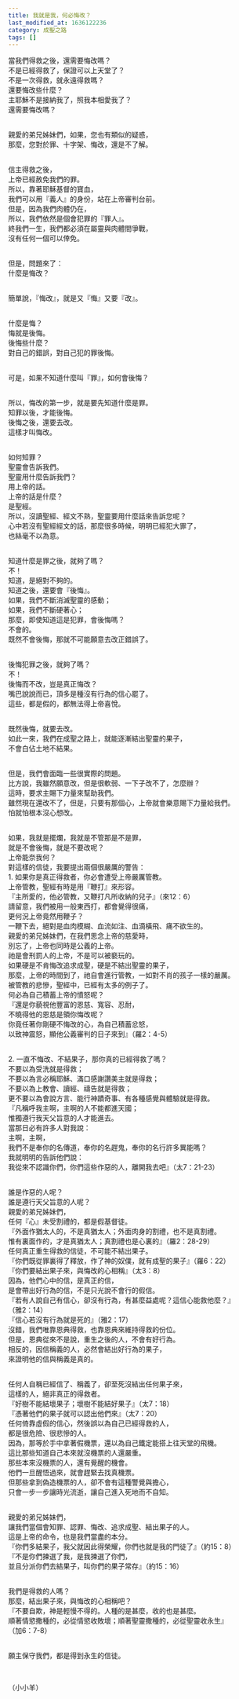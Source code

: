 ```yaml
---
title: 我就是我，何必悔改？
last_modified_at: 1636122236
category: 成聖之路
tags: []
---
```


<p>當我們得救之後，還需要悔改嗎？<br/>
不是已經得救了，保證可以上天堂了？<br/>
不是一次得救，就永遠得救嗎？<br/>
還要悔改些什麼？<br/>
主耶穌不是接納我了，照我本相愛我了？<br/>
還需要悔改嗎？</p>
<p><br/>
親愛的弟兄姊妹們，如果，您也有類似的疑惑，<br/>
那麼，您對於罪、十字架、悔改，還是不了解。</p>
<p><br/>
信主得救之後，<br/>
上帝已經赦免我們的罪。<br/>
所以，靠著耶穌基督的寶血，<br/>
我們可以用『義人』的身份，站在上帝審判台前。<br/>
但是，因為我們肉體仍在，<br/>
所以，我們依然是個會犯罪的『罪人』。<br/>
終我們一生，我們都必須在屬靈與肉體間爭戰，<br/>
沒有任何一個可以倖免。</p>
<p><br/>
但是，問題來了：<br/>
什麼是悔改？</p>
<p><br/>
簡單說，『悔改』，就是又『悔』又要『改』。</p>
<p><br/>
什麼是悔？<br/>
悔就是後悔。<br/>
後悔些什麼？<br/>
對自己的錯誤，對自己犯的罪後悔。</p>
<p><br/>
可是，如果不知道什麼叫『罪』，如何會後悔？</p>
<p><br/>
所以，悔改的第一步，就是要先知道什麼是罪。<br/>
知罪以後，才能後悔。<br/>
後悔之後，還要去改。<br/>
這樣才叫悔改。</p>
<p><br/>
如何知罪？<br/>
聖靈會告訴我們。<br/>
聖靈用什麼告訴我們？<br/>
用上帝的話。<br/>
上帝的話是什麼？<br/>
是聖經。<br/>
所以，沒讀聖經、經文不熟，聖靈要用什麼話來告訴您呢？<br/>
心中若沒有聖經經文的話，那麼很多時候，明明已經犯大罪了，<br/>
也絲毫不以為意。</p>
<p><br/>
知道什麼是罪之後，就夠了嗎？<br/>
不！<br/>
知道，是絕對不夠的。<br/>
知道之後，還要會『後悔』。<br/>
如果，我們不斷消滅聖靈的感動；<br/>
如果，我們不斷硬著心；<br/>
那麼，即使知道這是犯罪，會後悔嗎？<br/>
不會的。<br/>
既然不會後悔，那就不可能願意去改正錯誤了。</p>
<p><br/>
後悔犯罪之後，就夠了嗎？<br/>
不！<br/>
後悔而不改，豈是真正悔改？<br/>
嘴巴說說而已，頂多是種沒有行為的信心罷了。<br/>
這些，都是假的，都無法得上帝喜悅。</p>
<p><br/>
既然後悔，就要去改。<br/>
如此一來，我們在成聖之路上，就能逐漸結出聖靈的果子，<br/>
不會白佔土地不結果。</p>
<p><br/>
但是，我們會面臨一些很實際的問題。<br/>
比方說，我雖然願意改，但是很軟弱、一下子改不了，怎麼辦？<br/>
這時，要求主賜下力量來幫助我們。<br/>
雖然現在還改不了，但是，只要有那個心，上帝就會樂意賜下力量給我們。<br/>
怕就怕根本沒心想改。</p>
<p><br/>
如果，我就是擺爛，我就是不管那是不是罪，<br/>
就是不會後悔，就是不要改呢？<br/>
上帝能奈我何？<br/>
對這樣的信徒，我要提出兩個很嚴厲的警告：<br/>
1. 如果你是真正得救者，你必會遭受上帝嚴厲管教。<br/>
上帝管教，聖經有時是用『鞭打』來形容。<br/>
『主所愛的，他必管教，又鞭打凡所收納的兒子』（來12：6）<br/>
請留意，我們被用一般東西打，都會覺得很痛，<br/>
更何況上帝竟然用鞭子？<br/>
一鞭下去，絕對是血肉模糊、血流如注、血滴橫飛、痛不欲生的。<br/>
親愛的弟兄姊妹們，在我們思念上帝的慈愛時，<br/>
別忘了，上帝也同時是公義的上帝。<br/>
祂是會刑罰人的上帝，不是可以被褻玩的。<br/>
如果硬是不肯悔改追求成聖，硬是不結出聖靈的果子，<br/>
那麼，上帝的時間到了，祂自會進行管教，一如對不肖的孩子一樣的嚴厲。<br/>
被管教的悲慘，聖經中，已經有太多的例子了。<br/>
何必為自己積蓄上帝的憤怒呢？<br/>
『還是你藐視他豐富的恩慈、寬容、忍耐，<br/>
不曉得他的恩慈是領你悔改呢？<br/>
你竟任著你剛硬不悔改的心，為自己積蓄忿怒，<br/>
以致神震怒，顯他公義審判的日子來到』（羅2：4-5）</p>
<p><br/>
2. 一直不悔改、不結果子，那你真的已經得救了嗎？<br/>
不要以為受洗就是得救；<br/>
不要以為言必稱耶穌、滿口感謝讚美主就是得救；<br/>
不要以為上教會、讀經、禱告就是得救；<br/>
更不要以為會說方言、能行神蹟奇事、有各種感覺與體驗就是得救。<br/>
『凡稱呼我主啊，主啊的人不能都進天國；<br/>
惟獨遵行我天父旨意的人才能進去。<br/>
當那日必有許多人對我說：<br/>
主啊，主啊，<br/>
我們不是奉你的名傳道，奉你的名趕鬼，奉你的名行許多異能嗎？<br/>
我就明明的告訴他們說：<br/>
我從來不認識你們，你們這些作惡的人，離開我去吧』（太7：21-23）</p>
<p><br/>
誰是作惡的人呢？<br/>
誰是遵行天父旨意的人呢？<br/>
親愛的弟兄姊妹們，<br/>
任何『心』未受割禮的，都是假基督徒。<br/>
『外面作猶太人的，不是真猶太人；外面肉身的割禮，也不是真割禮。<br/>
惟有裏面作的，才是真猶太人；真割禮也是心裏的』（羅2：28-29）<br/>
任何真正重生得救的信徒，不可能不結出果子。<br/>
『你們既從罪裏得了釋放，作了神的奴僕，就有成聖的果子』（羅6：22）<br/>
『你們要結出果子來，與悔改的心相稱』（太3：8）<br/>
因為，他們心中的信，是真正的信，<br/>
是會帶出好行為的信，不是只光說不會行的假信。<br/>
『若有人說自己有信心，卻沒有行為，有甚麼益處呢？這信心能救他麼？』<br/>
（雅2：14）<br/>
『信心若沒有行為就是死的』（雅2：17）<br/>
沒錯，我們唯靠恩典得救，也靠恩典來維持得救的份位。<br/>
但是，恩典從來不是說，重生之後的人，不會有好行為。<br/>
相反的，因信稱義的人，必然會結出好行為的果子，<br/>
來證明他的信與稱義是真的。</p>
<p><br/>
任何人自稱已經信了、稱義了，卻至死沒結出任何果子來，<br/>
這樣的人，絕非真正的得救者。<br/>
『好樹不能結壞果子；壞樹不能結好果子』（太7：18）<br/>
『憑著他們的果子就可以認出他們來』（太7：20）<br/>
任何倚靠虛假的信心，然後誤以為自己已經得救的人，<br/>
都是很危險、很悲慘的人。<br/>
因為，那等於手中拿著假機票，還以為自己鐵定能搭上往天堂的飛機。<br/>
這比那些知道自己本來就沒機票的人還嚴重。<br/>
那些本來沒機票的人，還有覺醒的機會。<br/>
他們一旦醒悟過來，就會趕緊去找真機票。<br/>
但那些拿到偽造機票的人，卻不會有這種警覺與擔心，<br/>
只會一步一步讓時光流逝，讓自己進入死地而不自知。</p>
<p><br/>
親愛的弟兄姊妹們，<br/>
讓我們當個會知罪、認罪、悔改、追求成聖、結出果子的人。<br/>
這是上帝的命令，也是我們當盡的本分。<br/>
『你們多結果子，我父就因此得榮耀，你們也就是我的門徒了』（約15：8）<br/>
『不是你們揀選了我，是我揀選了你們，<br/>
並且分派你們去結果子，叫你們的果子常存』（約15：16）</p>
<p><br/>
我們是得救的人嗎？<br/>
那麼，結出果子來，與悔改的心相稱吧？<br/>
『不要自欺，神是輕慢不得的。人種的是甚麼，收的也是甚麼。<br/>
順著情慾撒種的，必從情慾收敗壞；順著聖靈撒種的，必從聖靈收永生』<br/>
（加6：7-8）</p>
<p><br/>
願主保守我們，都是得到永生的信徒。</p>
<p> </p>
<p>（小小羊）<br/>
 </p>
<p> </p>
<p> </p>
